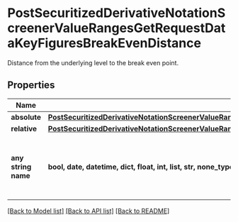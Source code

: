 # PostSecuritizedDerivativeNotationScreenerValueRangesGetRequestDataKeyFiguresBreakEvenDistance

Distance from the underlying level to the break even point.

## Properties
Name | Type | Description | Notes
------------ | ------------- | ------------- | -------------
**absolute** | [**PostSecuritizedDerivativeNotationScreenerValueRangesGetRequestDataKeyFiguresBreakEvenDistanceAbsolute**](PostSecuritizedDerivativeNotationScreenerValueRangesGetRequestDataKeyFiguresBreakEvenDistanceAbsolute.md) |  | [optional] 
**relative** | [**PostSecuritizedDerivativeNotationScreenerValueRangesGetRequestDataKeyFiguresBreakEvenDistanceRelative**](PostSecuritizedDerivativeNotationScreenerValueRangesGetRequestDataKeyFiguresBreakEvenDistanceRelative.md) |  | [optional] 
**any string name** | **bool, date, datetime, dict, float, int, list, str, none_type** | any string name can be used but the value must be the correct type | [optional]

[[Back to Model list]](../README.md#documentation-for-models) [[Back to API list]](../README.md#documentation-for-api-endpoints) [[Back to README]](../README.md)


